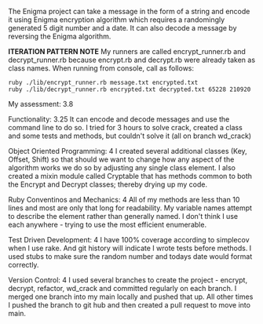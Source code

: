The Enigma project can take a message in the form of a string and encode it using Enigma encryption algorithm which requires a randomingly generated 5 digit number and a date. It can also decode a message by reversing the Enigma algorithm.

**ITERATION PATTERN NOTE**
My runners are called encrypt_runner.rb and decrypt_runner.rb because encrypt.rb and decrypt.rb were already taken as class names.
When running from console, call as follows:
```
ruby ./lib/encrypt_runner.rb message.txt encrypted.txt    
ruby ./lib/decrypt_runner.rb encrypted.txt decrypted.txt 65228 210920
```



My assessment: 3.8

Functionality: 3.25
It can encode and decode messages and use the command line to do so. I tried for 3 hours to solve crack, created a class and some tests and methods, but couldn't solve it (all on branch wd_crack)

Object Oriented Programming: 4
I created several additional classes (Key, Offset, Shift) so that should we want to change how any aspect of the algorithm works we do so by adjusting any single class element.
I also created a mixin module called Cryptable that has methods common to both the Encrypt and Decrypt classes; thereby drying up my code.

Ruby Conventinos and Mechanics: 4
All of my methods are less than 10 lines and most are only that long for readability. My variable names attempt to describe the element rather than generally named.  I don't think I use each anywhere - trying to use the most efficient enumerable.

Test Driven Development: 4
I have 100% coverage according to simplecov when I use rake.  And git history will indicate I wrote tests before methods.
I used stubs to make sure the random number and todays date would format correctly.

Version Control: 4
I used several branches to create the project - encrypt, decrypt, refactor, wd_crack and committed regularly on each branch.  I merged one branch into my main locally and pushed that up.  All other times I pushed the branch to git hub and then created a pull request to move into main.
